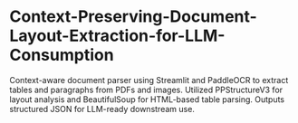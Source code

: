 # Context-Preserving-Document-Layout-Extraction-for-LLM-Consumption
Context-aware document parser using Streamlit and PaddleOCR to extract tables and paragraphs from PDFs and images. Utilized PPStructureV3 for layout analysis and BeautifulSoup for HTML-based table parsing. Outputs structured JSON for LLM-ready downstream use.
